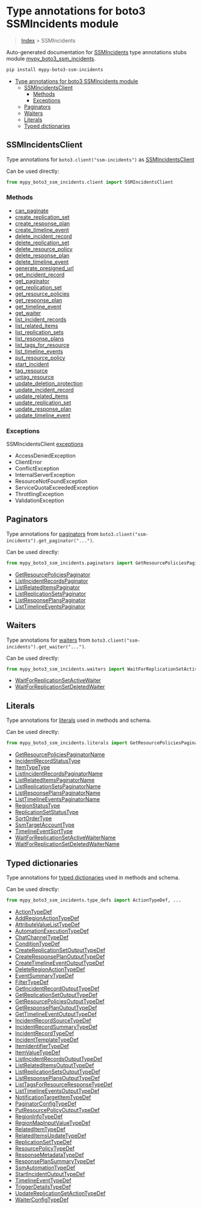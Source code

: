 # Type annotations for boto3 SSMIncidents module

> [Index](..) > SSMIncidents

Auto-generated documentation for
[SSMIncidents](https://boto3.amazonaws.com/v1/documentation/api/1.17.75/reference/services/ssm-incidents.html#SSMIncidents)
type annotations stubs module
[mypy_boto3_ssm_incidents](https://pypi.org/project/mypy-boto3-ssm-incidents/).

```bash
pip install mypy-boto3-ssm-incidents
```

- [Type annotations for boto3 SSMIncidents module](#type-annotations-for-boto3-ssmincidents-module)
  - [SSMIncidentsClient](#ssmincidentsclient)
    - [Methods](#methods)
    - [Exceptions](#exceptions)
  - [Paginators](#paginators)
  - [Waiters](#waiters)
  - [Literals](#literals)
  - [Typed dictionaries](#typed-dictionaries)

## SSMIncidentsClient

Type annotations for `boto3.client("ssm-incidents")` as
[SSMIncidentsClient](./client.md)

Can be used directly:

```python
from mypy_boto3_ssm_incidents.client import SSMIncidentsClient
```

### Methods

- [can_paginate](./client.md#can_paginate)
- [create_replication_set](./client.md#create_replication_set)
- [create_response_plan](./client.md#create_response_plan)
- [create_timeline_event](./client.md#create_timeline_event)
- [delete_incident_record](./client.md#delete_incident_record)
- [delete_replication_set](./client.md#delete_replication_set)
- [delete_resource_policy](./client.md#delete_resource_policy)
- [delete_response_plan](./client.md#delete_response_plan)
- [delete_timeline_event](./client.md#delete_timeline_event)
- [generate_presigned_url](./client.md#generate_presigned_url)
- [get_incident_record](./client.md#get_incident_record)
- [get_paginator](./client.md#get_paginator)
- [get_replication_set](./client.md#get_replication_set)
- [get_resource_policies](./client.md#get_resource_policies)
- [get_response_plan](./client.md#get_response_plan)
- [get_timeline_event](./client.md#get_timeline_event)
- [get_waiter](./client.md#get_waiter)
- [list_incident_records](./client.md#list_incident_records)
- [list_related_items](./client.md#list_related_items)
- [list_replication_sets](./client.md#list_replication_sets)
- [list_response_plans](./client.md#list_response_plans)
- [list_tags_for_resource](./client.md#list_tags_for_resource)
- [list_timeline_events](./client.md#list_timeline_events)
- [put_resource_policy](./client.md#put_resource_policy)
- [start_incident](./client.md#start_incident)
- [tag_resource](./client.md#tag_resource)
- [untag_resource](./client.md#untag_resource)
- [update_deletion_protection](./client.md#update_deletion_protection)
- [update_incident_record](./client.md#update_incident_record)
- [update_related_items](./client.md#update_related_items)
- [update_replication_set](./client.md#update_replication_set)
- [update_response_plan](./client.md#update_response_plan)
- [update_timeline_event](./client.md#update_timeline_event)

### Exceptions

SSMIncidentsClient [exceptions](./client.md#exceptions)

- AccessDeniedException
- ClientError
- ConflictException
- InternalServerException
- ResourceNotFoundException
- ServiceQuotaExceededException
- ThrottlingException
- ValidationException

## Paginators

Type annotations for [paginators](./paginators.md) from
`boto3.client("ssm-incidents").get_paginator("...")`.

Can be used directly:

```python
from mypy_boto3_ssm_incidents.paginators import GetResourcePoliciesPaginator, ...
```

- [GetResourcePoliciesPaginator](./paginators.md#getresourcepoliciespaginator)
- [ListIncidentRecordsPaginator](./paginators.md#listincidentrecordspaginator)
- [ListRelatedItemsPaginator](./paginators.md#listrelateditemspaginator)
- [ListReplicationSetsPaginator](./paginators.md#listreplicationsetspaginator)
- [ListResponsePlansPaginator](./paginators.md#listresponseplanspaginator)
- [ListTimelineEventsPaginator](./paginators.md#listtimelineeventspaginator)

## Waiters

Type annotations for [waiters](./waiters.md) from
`boto3.client("ssm-incidents").get_waiter("...")`.

Can be used directly:

```python
from mypy_boto3_ssm_incidents.waiters import WaitForReplicationSetActiveWaiter, ...
```

- [WaitForReplicationSetActiveWaiter](./waiters.md#waitforreplicationsetactivewaiter)
- [WaitForReplicationSetDeletedWaiter](./waiters.md#waitforreplicationsetdeletedwaiter)

## Literals

Type annotations for [literals](./literals.md) used in methods and schema.

Can be used directly:

```python
from mypy_boto3_ssm_incidents.literals import GetResourcePoliciesPaginatorName, ...
```

- [GetResourcePoliciesPaginatorName](./literals.md#getresourcepoliciespaginatorname)
- [IncidentRecordStatusType](./literals.md#incidentrecordstatustype)
- [ItemTypeType](./literals.md#itemtypetype)
- [ListIncidentRecordsPaginatorName](./literals.md#listincidentrecordspaginatorname)
- [ListRelatedItemsPaginatorName](./literals.md#listrelateditemspaginatorname)
- [ListReplicationSetsPaginatorName](./literals.md#listreplicationsetspaginatorname)
- [ListResponsePlansPaginatorName](./literals.md#listresponseplanspaginatorname)
- [ListTimelineEventsPaginatorName](./literals.md#listtimelineeventspaginatorname)
- [RegionStatusType](./literals.md#regionstatustype)
- [ReplicationSetStatusType](./literals.md#replicationsetstatustype)
- [SortOrderType](./literals.md#sortordertype)
- [SsmTargetAccountType](./literals.md#ssmtargetaccounttype)
- [TimelineEventSortType](./literals.md#timelineeventsorttype)
- [WaitForReplicationSetActiveWaiterName](./literals.md#waitforreplicationsetactivewaitername)
- [WaitForReplicationSetDeletedWaiterName](./literals.md#waitforreplicationsetdeletedwaitername)

## Typed dictionaries

Type annotations for [typed dictionaries](./type_defs.md) used in methods and
schema.

Can be used directly:

```python
from mypy_boto3_ssm_incidents.type_defs import ActionTypeDef, ...
```

- [ActionTypeDef](./type_defs.md#actiontypedef)
- [AddRegionActionTypeDef](./type_defs.md#addregionactiontypedef)
- [AttributeValueListTypeDef](./type_defs.md#attributevaluelisttypedef)
- [AutomationExecutionTypeDef](./type_defs.md#automationexecutiontypedef)
- [ChatChannelTypeDef](./type_defs.md#chatchanneltypedef)
- [ConditionTypeDef](./type_defs.md#conditiontypedef)
- [CreateReplicationSetOutputTypeDef](./type_defs.md#createreplicationsetoutputtypedef)
- [CreateResponsePlanOutputTypeDef](./type_defs.md#createresponseplanoutputtypedef)
- [CreateTimelineEventOutputTypeDef](./type_defs.md#createtimelineeventoutputtypedef)
- [DeleteRegionActionTypeDef](./type_defs.md#deleteregionactiontypedef)
- [EventSummaryTypeDef](./type_defs.md#eventsummarytypedef)
- [FilterTypeDef](./type_defs.md#filtertypedef)
- [GetIncidentRecordOutputTypeDef](./type_defs.md#getincidentrecordoutputtypedef)
- [GetReplicationSetOutputTypeDef](./type_defs.md#getreplicationsetoutputtypedef)
- [GetResourcePoliciesOutputTypeDef](./type_defs.md#getresourcepoliciesoutputtypedef)
- [GetResponsePlanOutputTypeDef](./type_defs.md#getresponseplanoutputtypedef)
- [GetTimelineEventOutputTypeDef](./type_defs.md#gettimelineeventoutputtypedef)
- [IncidentRecordSourceTypeDef](./type_defs.md#incidentrecordsourcetypedef)
- [IncidentRecordSummaryTypeDef](./type_defs.md#incidentrecordsummarytypedef)
- [IncidentRecordTypeDef](./type_defs.md#incidentrecordtypedef)
- [IncidentTemplateTypeDef](./type_defs.md#incidenttemplatetypedef)
- [ItemIdentifierTypeDef](./type_defs.md#itemidentifiertypedef)
- [ItemValueTypeDef](./type_defs.md#itemvaluetypedef)
- [ListIncidentRecordsOutputTypeDef](./type_defs.md#listincidentrecordsoutputtypedef)
- [ListRelatedItemsOutputTypeDef](./type_defs.md#listrelateditemsoutputtypedef)
- [ListReplicationSetsOutputTypeDef](./type_defs.md#listreplicationsetsoutputtypedef)
- [ListResponsePlansOutputTypeDef](./type_defs.md#listresponseplansoutputtypedef)
- [ListTagsForResourceResponseTypeDef](./type_defs.md#listtagsforresourceresponsetypedef)
- [ListTimelineEventsOutputTypeDef](./type_defs.md#listtimelineeventsoutputtypedef)
- [NotificationTargetItemTypeDef](./type_defs.md#notificationtargetitemtypedef)
- [PaginatorConfigTypeDef](./type_defs.md#paginatorconfigtypedef)
- [PutResourcePolicyOutputTypeDef](./type_defs.md#putresourcepolicyoutputtypedef)
- [RegionInfoTypeDef](./type_defs.md#regioninfotypedef)
- [RegionMapInputValueTypeDef](./type_defs.md#regionmapinputvaluetypedef)
- [RelatedItemTypeDef](./type_defs.md#relateditemtypedef)
- [RelatedItemsUpdateTypeDef](./type_defs.md#relateditemsupdatetypedef)
- [ReplicationSetTypeDef](./type_defs.md#replicationsettypedef)
- [ResourcePolicyTypeDef](./type_defs.md#resourcepolicytypedef)
- [ResponseMetadataTypeDef](./type_defs.md#responsemetadatatypedef)
- [ResponsePlanSummaryTypeDef](./type_defs.md#responseplansummarytypedef)
- [SsmAutomationTypeDef](./type_defs.md#ssmautomationtypedef)
- [StartIncidentOutputTypeDef](./type_defs.md#startincidentoutputtypedef)
- [TimelineEventTypeDef](./type_defs.md#timelineeventtypedef)
- [TriggerDetailsTypeDef](./type_defs.md#triggerdetailstypedef)
- [UpdateReplicationSetActionTypeDef](./type_defs.md#updatereplicationsetactiontypedef)
- [WaiterConfigTypeDef](./type_defs.md#waiterconfigtypedef)
